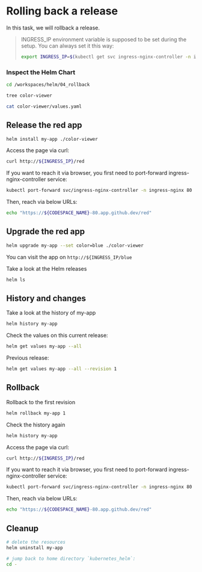# Rolling back a release

In this task, we will rollback a release.

> INGRESS_IP environment variable is supposed to be set during the setup. You can always set it this way:
>
> ```bash
> export INGRESS_IP=$(kubectl get svc ingress-nginx-controller -n ingress-nginx -o jsonpath='{.status.loadBalancer.ingress[].ip}')
> ```

### Inspect the Helm Chart

```bash
cd /workspaces/helm/04_rollback

tree color-viewer

cat color-viewer/values.yaml
```

## Release the red app

```bash
helm install my-app ./color-viewer
```

Access the page via curl: 
```bash
curl http://${INGRESS_IP}/red
```

If you want to reach it via browser, you first need to port-forward ingress-nginx-controller service:

```bash
kubectl port-forward svc/ingress-nginx-controller -n ingress-nginx 80
```

Then, reach via below URLs:

```bash
echo "https://${CODESPACE_NAME}-80.app.github.dev/red"
```

## Upgrade the red app

```bash
helm upgrade my-app --set color=blue ./color-viewer
```

You can visit the app on `http://${INGRESS_IP/blue`

Take a look at the Helm releases
```bash
helm ls
```

## History and changes

Take a look at the history of my-app
```bash
helm history my-app
```

Check the values on this current release:

```bash
helm get values my-app --all
```

Previous release:

```bash
helm get values my-app --all --revision 1
```

## Rollback

Rollback to the first revision

```bash
helm rollback my-app 1
```

Check the history again

```bash
helm history my-app
```

Access the page via curl: 
```bash
curl http://${INGRESS_IP}/red
```

If you want to reach it via browser, you first need to port-forward ingress-nginx-controller service:

```bash
kubectl port-forward svc/ingress-nginx-controller -n ingress-nginx 80
```

Then, reach via below URLs:

```bash
echo "https://${CODESPACE_NAME}-80.app.github.dev/red"
```

## Cleanup

```bash
# delete the resources
helm uninstall my-app

# jump back to home directory `kubernetes_helm`:
cd -
```
